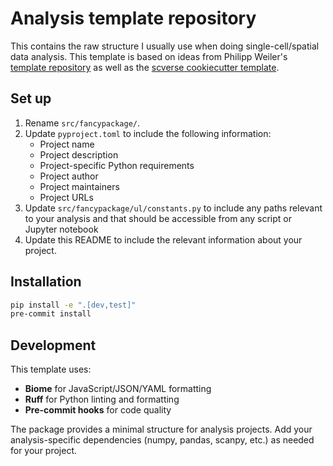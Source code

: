 # Analysis template repository

This contains the raw structure I usually use when doing single-cell/spatial data analysis. This template is based on ideas from Philipp Weiler's [template repository](https://github.com/WeilerP/sc_analysis_template) as well as the [scverse cookiecutter template](https://github.com/scverse/cookiecutter-scverse).

## Set up

1. Rename `src/fancypackage/`.
2. Update `pyproject.toml` to include the following information:
    - Project name
    - Project description
    - Project-specific Python requirements
    - Project author
    - Project maintainers
    - Project URLs
3. Update `src/fancypackage/ul/constants.py` to include any paths relevant to your analysis and that should be accessible from any script or Jupyter notebook
4. Update this README to include the relevant information about your project.

## Installation

```bash
pip install -e ".[dev,test]"
pre-commit install
```

## Development

This template uses:
- **Biome** for JavaScript/JSON/YAML formatting
- **Ruff** for Python linting and formatting
- **Pre-commit hooks** for code quality

The package provides a minimal structure for analysis projects. Add your analysis-specific dependencies (numpy, pandas, scanpy, etc.) as needed for your project.

